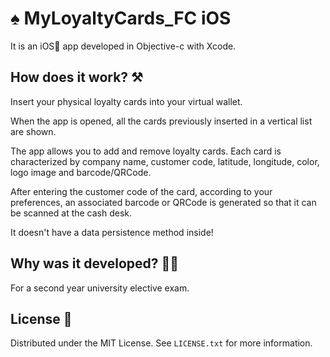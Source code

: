 # ♠️ MyLoyaltyCards_FC iOS
It is an iOS📱 app developed in Objective-c with Xcode.
<br>
## How does it work? ⚒️
Insert your physical loyalty cards into your virtual wallet.

When the app is opened, all the cards previously inserted in a vertical list are shown.

The app allows you to add and remove loyalty cards. Each card is characterized by company name, customer code, latitude, longitude, color, logo image and barcode/QRCode.

After entering the customer code of the card, according to your preferences, an associated barcode or QRCode is generated so that it can be scanned at the cash desk.

It doesn't have a data persistence method inside!

## Why was it developed? 👨‍💻
For a second year university elective exam.

## License 📃
Distributed under the MIT License. See `LICENSE.txt` for more information.
